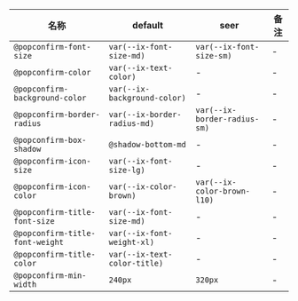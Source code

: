 | 名称 | default | seer | 备注 |
| --- | --- | --- | --- |
| `@popconfirm-font-size` | `var(--ix-font-size-md)` | `var(--ix-font-size-sm)` | - |
| `@popconfirm-color` | `var(--ix-text-color)` | - | - |
| `@popconfirm-background-color` | `var(--ix-background-color)` | - | - |
| `@popconfirm-border-radius` | `var(--ix-border-radius-md)` | `var(--ix-border-radius-sm)` | - |
| `@popconfirm-box-shadow` | `@shadow-bottom-md` | - | - |
| `@popconfirm-icon-size` | `var(--ix-font-size-lg)` | - | - |
| `@popconfirm-icon-color` | `var(--ix-color-brown)` | `var(--ix-color-brown-l10)` | - |
| `@popconfirm-title-font-size` | `var(--ix-font-size-md)` | - | - |
| `@popconfirm-title-font-weight` | `var(--ix-font-weight-xl)` | - | - |
| `@popconfirm-title-color` | `var(--ix-text-color-title)` | - | - |
| `@popconfirm-min-width` | `240px` | `320px` | - |
